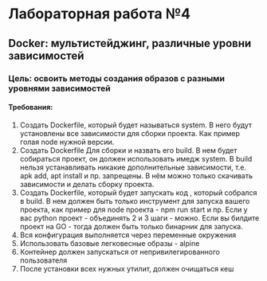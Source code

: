 # Лабораторная работа №4

## Docker: мультистейджинг, различные уровни зависимостей

### Цель: освоить методы создания образов с разными уровнями зависимостей

#### Требования:
1. Создать Dockerfile, который будет называться system. В него будут установлены все зависимости для сборки проекта. Как пример голая node нужной версии.
2. Создать Dockerfile Для сборки и назвать его build. В нем будет собираться проект, он должен использовать имедж system. В build нельзя устанавливать никакие дополнительные зависимости, т.е. apk add, apt install и пр. запрещены. В нём можно только скачивать зависимости и делать сборку проекта.
3. Создать Dockerfile, который будет запускать код , который собрался в build. В нем должен быть только инструмент для запуска вашего проекта, как пример для node проекта - npm run start и пр. Если у вас python проект - объединять 2 и 3 шаги - можно. Если вы билдите проект на GO - тогда должен быть только бинарник для запуска.
4. Вся конфигурация выполняется через переменные окружения
5. Использовать базовые легковесные образы - alpine
6. Контейнер должен	запускаться от непривилегированного пользователя
7. После установки всех нужных утилит,	должен очищаться кеш